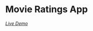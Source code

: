 # Movie Ratings App

[*Live Demo*](https://aayushb03-movieratings-movieratingsapp-icpn41.streamlit.app/)